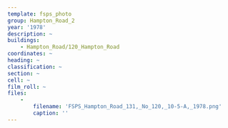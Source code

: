 ```yaml
---
template: fsps_photo
group: Hampton_Road_2
year: '1978'
description: ~
buildings:
    - Hampton_Road/120_Hampton_Road
coordinates: ~
heading: ~
classification: ~
section: ~
cell: ~
film_roll: ~
files:
    -
        filename: 'FSPS_Hampton_Road_131,_No_120,_10-5-A,_1978.png'
        caption: ''
---
```


